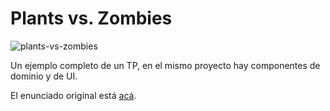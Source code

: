# Plants vs. Zombies

![plants-vs-zombies](https://cloud.githubusercontent.com/assets/4549002/17307062/97ab80fc-5809-11e6-8760-a678f7baf70e.png)

Un ejemplo completo de un TP, en el mismo proyecto hay componentes de dominio y de UI.

El enunciado original está [acá](https://sites.google.com/site/programacionui/material/tps/plantas-vs-zombies).
